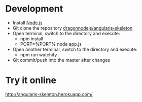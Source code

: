 # Development
- Install [Node.js](http://nodejs.org/)
- Git clone the repository [dragonnodejs/angularjs-skeleton](https://github.com/dragonnodejs/angularjs-skeleton.git)
- Open terminal, switch to the directory and execute:
  - npm install
  - PORT=%PORT% node app.js
- Open another terminal, switch to the directory and execute:
  - npm run watchify
- Git commit/push into the master after changes

# Try it online
http://angularjs-skeleton.herokuapp.com/
